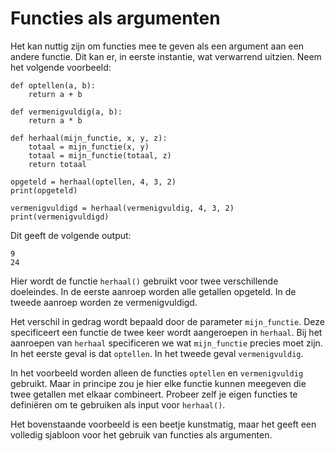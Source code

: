 # Functies als argumenten

Het kan nuttig zijn om functies mee te geven als een argument aan een andere functie. Dit kan er, in eerste instantie, wat verwarrend uitzien. Neem het volgende voorbeeld:

    def optellen(a, b):
        return a + b

    def vermenigvuldig(a, b):
        return a * b

    def herhaal(mijn_functie, x, y, z):
        totaal = mijn_functie(x, y)
        totaal = mijn_functie(totaal, z)
        return totaal

    opgeteld = herhaal(optellen, 4, 3, 2)
    print(opgeteld)

    vermenigvuldigd = herhaal(vermenigvuldig, 4, 3, 2)
    print(vermenigvuldigd)

Dit geeft de volgende output:

    9
    24

Hier wordt de functie `herhaal()` gebruikt voor twee verschillende doeleindes. In de eerste aanroep worden alle getallen opgeteld. In de tweede aanroep worden ze vermenigvuldigd.

Het verschil in gedrag wordt bepaald door de parameter `mijn_functie`. Deze specificeert een functie de twee keer wordt aangeroepen in `herhaal`. Bij het aanroepen van `herhaal` specificeren we wat `mijn_functie` precies moet zijn. In het eerste geval is dat `optellen`. In het tweede geval `vermenigvuldig`.

In het voorbeeld worden alleen de functies `optellen` en `vermenigvuldig` gebruikt. Maar in principe zou je hier elke functie kunnen meegeven die twee getallen met elkaar combineert. Probeer zelf je eigen functies te definiëren om te gebruiken als input voor `herhaal()`.

Het bovenstaande voorbeeld is een beetje kunstmatig, maar het geeft een volledig sjabloon voor het gebruik van functies als argumenten.
